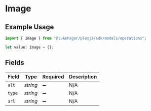 # Image

## Example Usage

```typescript
import { Image } from "@lukehagar/plexjs/sdk/models/operations";

let value: Image = {};
```

## Fields

| Field              | Type               | Required           | Description        |
| ------------------ | ------------------ | ------------------ | ------------------ |
| `alt`              | *string*           | :heavy_minus_sign: | N/A                |
| `type`             | *string*           | :heavy_minus_sign: | N/A                |
| `url`              | *string*           | :heavy_minus_sign: | N/A                |